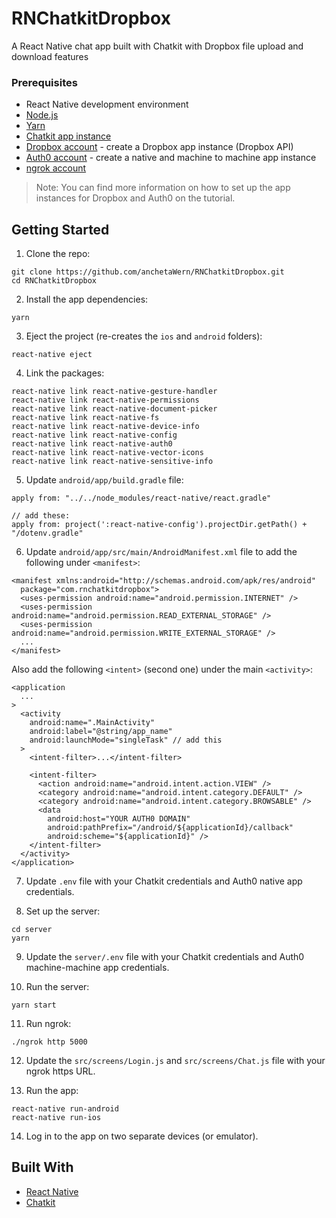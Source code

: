 # RNChatkitDropbox
A React Native chat app built with Chatkit with Dropbox file upload and download features

### Prerequisites

-   React Native development environment
-   [Node.js](https://nodejs.org/en/)
-   [Yarn](https://yarnpkg.com/en/)
-   [Chatkit app instance](https://pusher.com/chatkit)
-   [Dropbox account](https://www.dropbox.com) - create a Dropbox app instance (Dropbox API)
-   [Auth0 account](https://auth0.com) - create a native and machine to machine app instance
-   [ngrok account](https://ngrok.com/)

> Note: You can find more information on how to set up the app instances for Dropbox and Auth0 on the tutorial.

## Getting Started

1.  Clone the repo:

```
git clone https://github.com/anchetaWern/RNChatkitDropbox.git
cd RNChatkitDropbox
```

2.  Install the app dependencies:

```
yarn
```

3.  Eject the project (re-creates the `ios` and `android` folders):

```
react-native eject
```

4.  Link the packages:

```
react-native link react-native-gesture-handler
react-native link react-native-permissions
react-native link react-native-document-picker
react-native link react-native-fs
react-native link react-native-device-info
react-native link react-native-config
react-native link react-native-auth0
react-native link react-native-vector-icons
react-native link react-native-sensitive-info
```

5.  Update `android/app/build.gradle` file:

```
apply from: "../../node_modules/react-native/react.gradle"

// add these:
apply from: project(':react-native-config').projectDir.getPath() + "/dotenv.gradle"
```

6. Update `android/app/src/main/AndroidManifest.xml` file to add the following under `<manifest>`:

```
<manifest xmlns:android="http://schemas.android.com/apk/res/android"
  package="com.rnchatkitdropbox">
  <uses-permission android:name="android.permission.INTERNET" />
  <uses-permission android:name="android.permission.READ_EXTERNAL_STORAGE" />
  <uses-permission android:name="android.permission.WRITE_EXTERNAL_STORAGE" />
  ...
</manifest>
```

Also add the following `<intent>` (second one) under the main `<activity>`:

```
<application 
  ...
>
  <activity
    android:name=".MainActivity"
    android:label="@string/app_name"
    android:launchMode="singleTask" // add this
  >
    <intent-filter>...</intent-filter>

    <intent-filter>
      <action android:name="android.intent.action.VIEW" />
      <category android:name="android.intent.category.DEFAULT" />
      <category android:name="android.intent.category.BROWSABLE" />
      <data
        android:host="YOUR AUTH0 DOMAIN"
        android:pathPrefix="/android/${applicationId}/callback"
        android:scheme="${applicationId}" />
    </intent-filter>
  </activity>
</application>
```

7.  Update `.env` file with your Chatkit credentials and Auth0 native app credentials.

8.  Set up the server:

```
cd server
yarn
```

9.  Update the `server/.env` file with your Chatkit credentials and Auth0 machine-machine app credentials.

10.  Run the server:

```
yarn start
```

11. Run ngrok:

```
./ngrok http 5000
```

12. Update the `src/screens/Login.js` and `src/screens/Chat.js` file with your ngrok https URL.

13. Run the app:

```
react-native run-android
react-native run-ios
```

14. Log in to the app on two separate devices (or emulator).

## Built With

-   [React Native](http://facebook.github.io/react-native/)
-   [Chatkit](https://pusher.com/chatkit)
